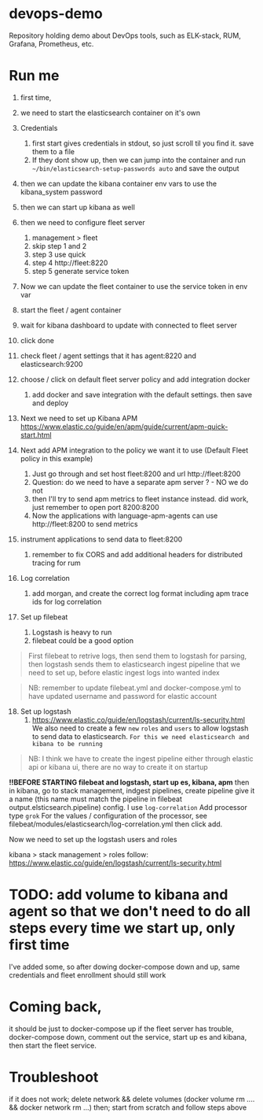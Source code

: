 # devops-demo
Repository holding demo about DevOps tools, such as ELK-stack, RUM, Grafana, Prometheus, etc.


# Run me 
1. first time, 
2. we need to start the elasticsearch container on it's own
3. Credentials
   1. first start gives credentials in stdout, so just scroll til you find it. save them to a file
   2. If they dont show up, then we can jump into the container and run `~/bin/elasticsearch-setup-passwords auto` and save the output
4. then we can update the kibana container env vars to use the kibana_system password
5. then we can start up kibana as well
6. then we need to configure fleet server
   1. management > fleet
   2. skip step 1 and 2
   3. step 3 use quick 
   4. step 4 http://fleet:8220
   5. step 5 generate service token
7. Now we can update the fleet container to use the service token in env var
8.  start the fleet / agent container
9.  wait for kibana dashboard to update with connected to fleet server
10. click done
11. check fleet / agent settings that it has agent:8220 and elasticsearch:9200
12. choose / click on default fleet server policy and add integration docker
    1.  add docker and save integration with the default settings. then save and deploy

13. Next we need to set up Kibana APM
https://www.elastic.co/guide/en/apm/guide/current/apm-quick-start.html

14. Next add APM integration to the policy we want it to use (Default Fleet policy in this example)
    1.  Just go through and set host fleet:8200 and url http://fleet:8200
    2.  Question: do we need to have a separate apm server ? - NO we do not
    3.  then I'll try to send apm metrics to fleet instance instead. did work, just remember to open port 8200:8200
    4.  Now the applications with language-apm-agents can use http://fleet:8200 to send metrics

15. instrument applications to send data to fleet:8200
    1.  remember to fix CORS and add additional headers for distributed tracing for rum

16. Log correlation
    1.  add morgan, and create the correct log format including apm trace ids for log correlation

17.  Set up filebeat
     1.   Logstash is heavy to run
     2.   filebeat could be a good option

>First filebeat to retrive logs, then send them to logstash for parsing, then logstash sends them to elasticsearch ingest
>pipeline that we need to set up, before elastic ingest logs into wanted index

>NB: remember to update filebeat.yml and docker-compose.yml to have updated username and password for elastic account

18. Set up logstash
    1.  https://www.elastic.co/guide/en/logstash/current/ls-security.html 
    We also need to create a few `new` `roles` and `users` to allow logstash to send data to elasticsearch. `For this we need elasticsearch and kibana to be running`




> NB: I think we have to create the ingest pipeline either through elastic api or kibana ui, there are no way to create it on startup

**!!BEFORE STARTING filebeat and logstash, start up es, kibana, apm**
then in kibana, go to stack management, indgest pipelines, create pipeline
give it a name (this name must match the pipeline in filebeat output.elsticsearch.pipeline) config. I use `log-correlation`
Add processor type `grok`
For the values / configuration of the processor, see filebeat/modules/elasticsearch/log-correlation.yml
then click add.

Now we need to set up the logstash users and roles

kibana > stack management > roles
follow: https://www.elastic.co/guide/en/logstash/current/ls-security.html




# TODO: add volume to kibana and agent so that we don't need to do all steps every time we start up, only first time
I've added some, so after dowing docker-compose down and up, same credentials and fleet enrollment should still work

# Coming back,
it should be just to docker-compose up
if the fleet server has trouble, docker-compose down, comment out the service, start up es and kibana, then start the fleet service.

# Troubleshoot
if it does not work; delete network && delete volumes (docker volume rm .... && docker network rm ...)
then; start from scratch and follow steps above
